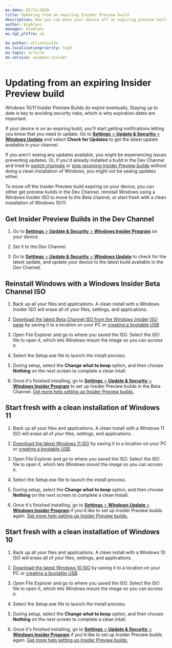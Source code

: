 ```yaml
---
ms.date: 07/21/2020
title: Updating from an expiring Insider Preview build
description: How you can move your device off an expiring preview build
author: bleblanc
manager: bleblanc
ms.tgt_pltfrm: na

ms.author: allieshields
ms.localizationpriority: high
ms.topic: article
ms.service: windows-insider
---
```


# Updating from an expiring Insider Preview build
Windows 10/11 Insider Preview Builds do expire eventually. Staying up to date is key to avoiding security risks, which is why expiration dates are important.

If your device is on an expiring build, you'll start getting notifications letting you know that you need to update. Go to [**Settings** > **Update & Security** > **Windows Update**](https://aka.ms/WIPWindowsUpdate) and select **Check for Updates** to get the latest update available in your channel.

If you aren't seeing any updates available, you might be experiencing issues preventing updates. Or, if you'd already installed a build in the Dev Channel and tried to [switch channels](./flighting.md#switching-between-channels) or [stop receiving Insider Preview builds](./troubleshooting.md) without doing a clean installation of Windows, you might not be seeing updates either.

To move off the Insider Preview build expiring on your device, you can either get preview builds in the Dev Channel, reinstall Windows using a Windows Insider ISO to move to the Beta channel, or start fresh with a clean installation of Windows 10/11.

## Get Insider Preview Builds in the Dev Channel

1. Go to [**Settings** > **Update & Security** > **Windows Insider Program**](https://aka.ms/WIPSettings) on your device.

2. Set it to the Dev Channel.

3. Go to [**Settings** > **Update & Security** > **Windows Update**](https://aka.ms/WIPWindowsUpdate) to check for the latest update, and update your device to the latest build available in the Dev Channel.

## Reinstall Windows with a Windows Insider Beta Channel ISO

1. Back up all your files and applications. A clean install with a Windows Insider ISO will erase all of your files, settings, and applications.

2. [Download the latest Beta Channel ISO from the Windows Insider ISO page](https://aka.ms/WIPISO) by saving it to a location on your PC or [creating a bootable USB](https://aka.ms/WIPbootISO).

3. Open File Explorer and go to where you saved the ISO. Select the ISO file to open it, which lets Windows mount the image so you can access it.

4. Select the Setup.exe file to launch the install process. 

5. During setup, select the **Change what to keep** option, and then choose **Nothing** on the next screen to complete a clean intall.

6. Once it's finished installing, go to [**Settings** > **Update & Security** > **Windows Insider Program**](https://aka.ms/WIPSettings) to set up Insider Preview builds in the Beta Channel. [Get more help setting up Insider Preview builds.](https://insider.windows.com/getting-started#flight)

## Start fresh with a clean installation of Windows 11

1. Back up all your files and applications. A clean install with a Windows 11 ISO will erase all of your files, settings, and applications.

2. [Download the latest Windows 11 ISO](https://www.microsoft.com/software-download/windows11) by saving it to a location on your PC or [creating a bootable USB](https://aka.ms/WIPbootISO).

3. Open File Explorer and go to where you saved the ISO. Select the ISO file to open it, which lets Windows mount the image so you can access it.

4. Select the Setup.exe file to launch the install process. 

5. During setup, select the **Change what to keep** option, and then choose **Nothing** on the next screen to complete a clean install.

6. Once it's finished installing, go to [**Settings** > **Windows Update** > **Windows Insider Program**](https://aka.ms/WIPSettings) if you'd like to set up Insider Preview builds again. [Get more help setting up Insider Preview builds.](./get-started.md#start-flighting)

## Start fresh with a clean installation of Windows 10

1. Back up all your files and applications. A clean install with a Windows 10 ISO will erase all of your files, settings, and applications.

2. [Download the latest Windows 10 ISO](https://www.microsoft.com/software-download/windows10) by saving it to a location on your PC or [creating a bootable USB](https://aka.ms/WIPbootISO).

3. Open File Explorer and go to where you saved the ISO. Select the ISO file to open it, which lets Windows mount the image so you can access it.

4. Select the Setup.exe file to launch the install process. 

5. During setup, select the **Change what to keep** option, and then choose **Nothing** on the next screen to complete a clean intall.

6. Once it's finished installing, go to [**Settings** > **Update & Security** > **Windows Insider Program**](https://aka.ms/WIPSettings) if you'd like to set up Insider Preview builds again. [Get more help setting up Insider Preview builds.](./get-started.md#start-flighting)

